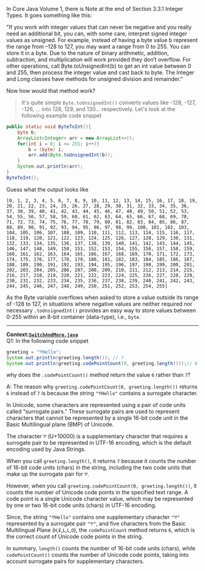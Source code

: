 In Core Java Volume 1, there is Note at the end of Section 3.3.1 Integer Types.
It goes something like this:

"If you work with integer values that can never be negative and you really need an additional bit, you can, with some care, interpret signed integer values as unsigned. For example, instead of having a byte value b represent the range from –128 to 127, you may want a range from 0 to 255. You can store it in a byte. Due to the nature of binary arithmetic, addition, subtraction, and multiplication will work provided they don’t overflow. For other operations, call Byte.toUnsignedInt(b) to get an int value between 0 and 255, then process the integer value and cast back to byte. The Integer and Long classes have methods for unsigned division and remainder."

Now how would that method work?

> It's quite simple
> `Byte.toUnsignedInt()` converts values like -128, -127, -126, ... into 128, 129, and 130... respectively. Let's look at the following example code snippet

```java
public static void ByteToInt(){
    byte b;
    ArrayList<Integer> arr = new ArrayList<>();
    for(int i = 0; i <= 255; i++){
        b = (byte) i;
        arr.add(Byte.toUnsignedInt(b));
    }
    System.out.println(arr);
}
ByteToInt();
```

Guess what the output looks like

```
[0, 1, 2, 3, 4, 5, 6, 7, 8, 9, 10, 11, 12, 13, 14, 15, 16, 17, 18, 19, 20, 21, 22, 23, 24, 25, 26, 27, 28, 29, 30, 31, 32, 33, 34, 35, 36, 37, 38, 39, 40, 41, 42, 43, 44, 45, 46, 47, 48, 49, 50, 51, 52, 53, 54, 55, 56, 57, 58, 59, 60, 61, 62, 63, 64, 65, 66, 67, 68, 69, 70, 71, 72, 73, 74, 75, 76, 77, 78, 79, 80, 81, 82, 83, 84, 85, 86, 87, 88, 89, 90, 91, 92, 93, 94, 95, 96, 97, 98, 99, 100, 101, 102, 103, 104, 105, 106, 107, 108, 109, 110, 111, 112, 113, 114, 115, 116, 117, 118, 119, 120, 121, 122, 123, 124, 125, 126, 127, 128, 129, 130, 131, 132, 133, 134, 135, 136, 137, 138, 139, 140, 141, 142, 143, 144, 145, 146, 147, 148, 149, 150, 151, 152, 153, 154, 155, 156, 157, 158, 159, 160, 161, 162, 163, 164, 165, 166, 167, 168, 169, 170, 171, 172, 173, 174, 175, 176, 177, 178, 179, 180, 181, 182, 183, 184, 185, 186, 187, 188, 189, 190, 191, 192, 193, 194, 195, 196, 197, 198, 199, 200, 201, 202, 203, 204, 205, 206, 207, 208, 209, 210, 211, 212, 213, 214, 215, 216, 217, 218, 219, 220, 221, 222, 223, 224, 225, 226, 227, 228, 229, 230, 231, 232, 233, 234, 235, 236, 237, 238, 239, 240, 241, 242, 243, 244, 245, 246, 247, 248, 249, 250, 251, 252, 253, 254, 255]
```

As the Byte variable overflows when asked to store a value outside its range of -128 to 127, in situations where negative values are neither required nor necessary `.toUnsignedInt()` provides an easy way to store values between 0-255 within an 8-bit container (data-type), i.e., `byte`.

----
**Context:[`SwitchAndMore.java`](https://github.com/PhoenixAthens/Atari-6507-Development/blob/main/cleanMem/cleanMem.asm)**<br>
Q1: In the following code snippet
```java
greeting = "𐀀Hello";
System.out.println(greeting.length()); // 7
System.out.println(greeting.codePointCount(0, greeting.length()));// 6
```
why does the `.codePointCount()` method return the value `6` rather than `7`?

A: The reason why `greeting.codePointCount(0, greeting.length())` returns `6` instead of `7` is because the string `"𐀀Hello"` contains a surrogate character.

In Unicode, some characters are represented using a pair of code units called "surrogate pairs." These surrogate pairs are used to represent characters that cannot be represented by a single 16-bit code unit in the Basic Multilingual plane (BMP) of Unicode.

The character `𐀀` (U+10000) is a supplementary character that requires a surrogate pair to be represented in UTF-16 encoding, which is the default encoding used by Java Strings.

When you call `greeting.length()`, it returns `7` because it counts the number of 16-bit code units (chars) in the string, including the two code units that make up the surrogate pair for `𐀀`.

However, when you call `greeting.codePointCount(0, greeting.length())`, it counts the number of Unicode code points in the specified text range. A code point is a single Unicode character value, which may be represented by one or two 16-bit code units (chars) in UTF-16 encoding.

Since, the string `"𐀀Hello"` contains one supplementary character `"𐀀"` represented by a surrogate pair `"𐀀"`, and five characters from the Basic Multilingual Plane (`H`,`E`,`L`,`L`,`O`), the `codePointCount` method returns `6`, which is the correct count of Unicode code points in the string.

In summary, `length()` counts the number of 16-bit code units (chars), while `codePointCount()` counts the number of Unicode code points, taking into account surrogate pairs for supplementary characters.

